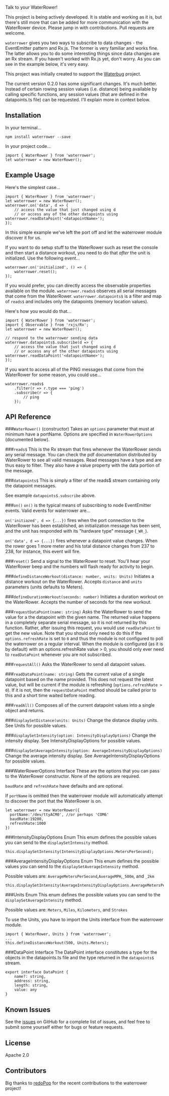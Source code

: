 Talk to your WaterRower!

This project is being actively developed. It is stable and working as it is, but there's still more that can be added for more communication with the WaterRower device. Please jump in with contributions. Pull requests are welcome.

`waterrower` gives you two ways to subscribe to data changes - the EventEmitter pattern and Rx.js. The former is very familiar and works fine. The latter allows you to do some interesting things since data changes are an Rx stream. If you haven't worked with Rx.js yet, don't worry. As you can see in the example below, it's very easy.

This project was initially created to support the [Waterbug](http://github.com/codefoster/waterbug) project.

The current version 0.2.0 has some significant changes. It's much better. Instead of certain rowing session values (i.e. distance) being available by calling specific functions, any session values (that are defined in the datapoints.ts file) can be requested. I'll explain more in context below.

## Installation

In your terminal...
```
npm install waterrower --save

```
In your project code...
```
import { WaterRower } from 'waterrower';
let waterrower = new WaterRower();
```

## Example Usage

Here's the simplest case...
```
import { WaterRower } from 'waterrower';
let waterrower = new WaterRower();
waterrower.on('data', d => {
    // access the value that just changed using d
    // or access any of the other datapoints using waterrower.readDataPoint('<datapointName>');
});
```
In this simple example we've left the port off and let the waterrower module discover it for us.

If you want to do setup stuff to the WaterRower such as reset the console and then start a distance workout, you need to do that _after_ the unit is initialized. Use the following event...
```
waterrower.on('initialized', () => {
    waterrower.reset();
});
```

If you would prefer, you can directly access the observable properties available on the module. `waterrower.reads$` observes all serial messages that come from the WaterRower. `waterrower.datapoints$` is a filter and map of `reads$` and includes only the datapoints (memory location values).

Here's how you would do that...
```
import { WaterRower } from 'waterrower';
import { Observable } from 'rxjs/Rx';
let waterrower = new WaterRower();

// respond to the waterrower sending data
waterrower.datapoints$.subscribe(d => {
    // access the value that just changed using d
    // or access any of the other datapoints using waterrower.readDataPoint('<datapointName>');
});
```

If you want to access all of the PING messages that come from the WaterRower for some reason, you could use...
```
waterrower.reads$
    .filter(r => r.type === 'ping')
    .subscribe(r => {
        // ping
    });
```
## API Reference

###`WaterRower()` (constructor)
Takes an `options` parameter that must at minimum have a portName. Options are specified in `WaterRowerOptions` (documented below).

###`reads$`
This is the Rx stream that fires whenever the WaterRower sends any serial message. You can check the pdf documentation distributed by WaterRower to see all valid messages. Read messages have a type and are thus easy to filter. They also have a value property with the data portion of the message.
     
###`datapoints$`
This is simply a filter of the reads$ stream containing only the datapoint messages.

See example `datapoints$.subscribe` above.

###`on()`
`on()` is the typical means of subscribing to node EventEmitter events. Valid events for waterrower are...

`on('initiazed', d => {...})` fires when the port connection to the WaterRower has been established, an initialization message has been sent, and the unit has responded with its "hardware type" message (`_WR_`). 

`on('data', d => {...})` fires whenever a datapoint value changes. When the rower goes 1 more meter and his total distance changes from 237 to 238, for instance, this event will fire. 

###`reset()`
Send a signal to the WaterRower to reset. You'll hear your WaterRower beep and the numbers will flash ready for activity to begin. 

###`defineDistanceWorkout(distance: number, units: Units)`
Initiates a distance workout on the WaterRower. Accepts `distance` and `units` parameters (units defaults to Meters).

###`defineDurationWorkout(seconds: number)`
Initiates a duration workout on the WaterRower. Accepts the number of seconds for the new workout. 

###`requestDataPoint(name: string)`
Asks the WaterRower to send the value for a the datapoint with the given name. The returned value happens in a completely separate serial message, so it is not returned by this function. Rather, after issuing this request, you would use `readDataPoint` to get the new value. Note that you should only need to do this if the `options.refreshRate` is set to `0` and thus the module is not configured to poll the waterrower on a regular interval. When the module is configured (as it is by default) with an options.refreshRate value > 0, you should only ever need to `readDataPoint` whenever you are not subscribed.

###`requestAll()`
Asks the WaterRower to send all datapoint values.

###`readDataPoint(name: string)`
Gets the current value of a single datapoint based on the name provided. This does not request the latest value, but will be current if the module is refreshing (`options.refreshRate > 0`). If it is not, then the `requestDataPoint` method should be called prior to this and a short time waited before reading.

###`readAll()`
Composes all of the current datapoint values into a single object and returns. 

###`displaySetDistance(units: Units)`
Change the distance display units. See Units for possible values.

###`displaySetIntensity(option: IntensityDisplayOptions)`
Change the intensity display. See IntensityDisplayOptions for possible values.

###`displaySetAverageIntensity(option: AverageIntensityDisplayOptions)`
Change the average intensity display. See AverageIntensityDisplayOptions for possible values.

###WaterRowerOptions Interface
These are the options that you can pass to the WaterRower constructor. None of the options are required.

`baudRate` and `refreshRate` have defaults and are optional.

If `portName` is omitted then the waterrower module will automatically attempt to discover the port that the WaterRower is on.
```
let waterrower = new WaterRower({
  portName:'/dev/ttyACM0', //or perhaps 'COM6'
  baudRate:19200,
  refreshRate:1000
})
```

###IntensityDisplayOptions Enum
This enum defines the possible values you can send to the `displaySetIntensity` method.
```
this.displaySetIntensity(IntensityDisplayOptions.MetersPerSecond);
```

###AverageIntensityDisplayOptions Enum
This enum defines the possible values you can send to the `displaySetAverageIntensity` method.

Possible values are: `AverageMetersPerSecond`,`AverageMPH`,`_500m`, and `_2km`

```
this.displaySetIntensity(AverageIntensityDisplayOptions.AverageMetersPerSecond);
```

###Units Enum
This enum defines the possible values you can send to the `displaySetAverageIntensity` method.

Possible values are: `Meters`, `Miles`, `Kilometers`, and `Strokes`

To use the Units, you have to import the Units interface from the waterrower module.
```
import { WaterRower, Units } from 'waterrower';
...
this.defineDistanceWorkout(500, Units.Meters);
```

###DataPoint Interface
The DataPoint interface constitutes a type for the objects in the datapoints.ts file and the type returned in the `datapoints$` stream.

```
export interface DataPoint {
    name?: string,
    address: string,
    length: string,
    value: any
}
```

## Known Issues

See the [issues](http://github.com/codefoster/waterrower/issues) on GitHub for a complete list of issues, and feel free to submit some yourself either for bugs or feature requests.


## License

Apache 2.0

## Contributors
Big thanks to [redoPop](https://github.com/redoPop) for the recent contributions to the waterrower project!
